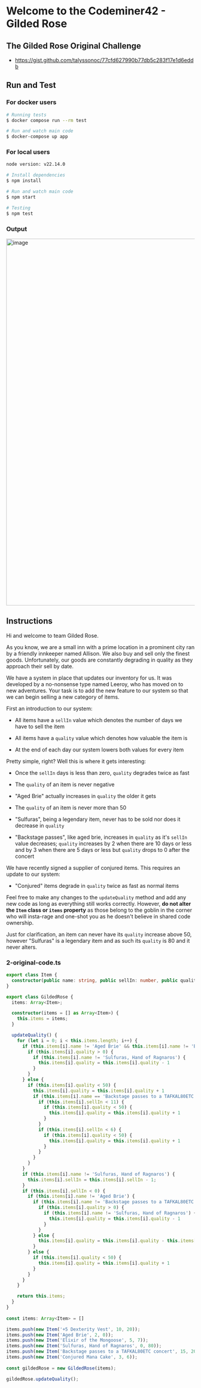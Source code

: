# Welcome to the Codeminer42 - Gilded Rose

## The Gilded Rose Original Challenge
- https://gist.github.com/talyssonoc/77cfd627990b77db5c283f17e1d6eddb

## Run and Test

### For docker users

```bash
# Running tests
$ docker compose run --rm test

# Run and watch main code
$ docker-compose up app
```
### For local users

```bash
node version: v22.14.0

# Install dependencies
$ npm install

# Run and watch main code
$ npm start

# Testing
$ npm test
```

### Output
<img width="1104" height="981" alt="image" src="https://github.com/user-attachments/assets/59fa2568-cadb-45d4-a246-e98848c93f8d" />


## Instructions
Hi and welcome to team Gilded Rose.

As you know, we are a small inn with a prime location in a prominent city ran
by a friendly innkeeper named Allison.  We also buy and sell only the finest
goods. Unfortunately, our goods are constantly degrading in quality as they
approach their sell by date.

We have a system in place that updates our inventory for us. It was developed
by a no-nonsense type named Leeroy, who has moved on to new adventures. Your
task is to add the new feature to our system so that we can begin selling a
new category of items.

First an introduction to our system:

  - All items have a `sellIn` value which denotes the number of days we have to
    sell the item

  - All items have a `quality` value which denotes how valuable the item is

  - At the end of each day our system lowers both values for every item

Pretty simple, right? Well this is where it gets interesting:

  - Once the `sellIn` days is less than zero, `quality` degrades twice as fast

  - The `quality` of an item is never negative

  - "Aged Brie" actually increases in `quality` the older it gets

  - The `quality` of an item is never more than 50

  - "Sulfuras", being a legendary item, never has to be sold nor does it
    decrease in `quality`

  - "Backstage passes", like aged brie, increases in `quality` as it's `sellIn`
    value decreases; `quality` increases by 2 when there are 10 days or less
    and by 3 when there are 5 days or less but `quality` drops to 0 after the
    concert

We have recently signed a supplier of conjured items. This requires an update
to our system:

  - "Conjured" items degrade in `quality` twice as fast as normal items

Feel free to make any changes to the `updateQuality` method and add any new
code as long as everything still works correctly. However, **do not alter the
`Item` class or `items` property** as those belong to the goblin in the corner
who will insta-rage and one-shot you as he doesn't believe in shared code
ownership.

Just for clarification, an item can never have its `quality` increase above 50,
however "Sulfuras" is a legendary item and as such its `quality` is 80 and it
never alters.

### 2-original-code.ts
```typescript
export class Item {
  constructor(public name: string, public sellIn: number, public quality: number) {}
}

export class GildedRose {
  items: Array<Item>;

  constructor(items = [] as Array<Item>) {
    this.items = items;
  }

  updateQuality() {
    for (let i = 0; i < this.items.length; i++) {
      if (this.items[i].name != 'Aged Brie' && this.items[i].name != 'Backstage passes to a TAFKAL80ETC concert') {
        if (this.items[i].quality > 0) {
          if (this.items[i].name != 'Sulfuras, Hand of Ragnaros') {
            this.items[i].quality = this.items[i].quality - 1
          }
        }
      } else {
        if (this.items[i].quality < 50) {
          this.items[i].quality = this.items[i].quality + 1
          if (this.items[i].name == 'Backstage passes to a TAFKAL80ETC concert') {
            if (this.items[i].sellIn < 11) {
              if (this.items[i].quality < 50) {
                this.items[i].quality = this.items[i].quality + 1
              }
            }
            if (this.items[i].sellIn < 6) {
              if (this.items[i].quality < 50) {
                this.items[i].quality = this.items[i].quality + 1
              }
            }
          }
        }
      }
      if (this.items[i].name != 'Sulfuras, Hand of Ragnaros') {
        this.items[i].sellIn = this.items[i].sellIn - 1;
      }
      if (this.items[i].sellIn < 0) {
        if (this.items[i].name != 'Aged Brie') {
          if (this.items[i].name != 'Backstage passes to a TAFKAL80ETC concert') {
            if (this.items[i].quality > 0) {
              if (this.items[i].name != 'Sulfuras, Hand of Ragnaros') {
                this.items[i].quality = this.items[i].quality - 1
              }
            }
          } else {
            this.items[i].quality = this.items[i].quality - this.items[i].quality
          }
        } else {
          if (this.items[i].quality < 50) {
            this.items[i].quality = this.items[i].quality + 1
          }
        }
      }
    }

    return this.items;
  }
}
                                         
const items: Array<Item> = []

items.push(new Item('+5 Dexterity Vest', 10, 20));
items.push(new Item('Aged Brie', 2, 0));
items.push(new Item('Elixir of the Mongoose', 5, 7));
items.push(new Item('Sulfuras, Hand of Ragnaros', 0, 80));
items.push(new Item('Backstage passes to a TAFKAL80ETC concert', 15, 20));
items.push(new Item('Conjured Mana Cake', 3, 6));
    
const gildedRose = new GildedRose(items);

gildedRose.updateQuality();
```
